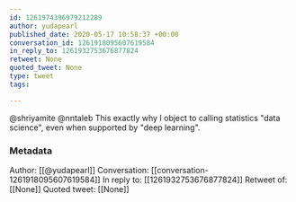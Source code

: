 ```yaml
---
id: 1261974396979212289
author: yudapearl
published_date: 2020-05-17 10:58:37 +00:00
conversation_id: 1261918095607619584
in_reply_to: 1261932753676877824
retweet: None
quoted_tweet: None
type: tweet
tags:

---
```


@shriyamite @nntaleb This exactly why I object to calling statistics "data science", even when supported by "deep learning".

### Metadata

Author: [[@yudapearl]]
Conversation: [[conversation-1261918095607619584]]
In reply to: [[1261932753676877824]]
Retweet of: [[None]]
Quoted tweet: [[None]]
